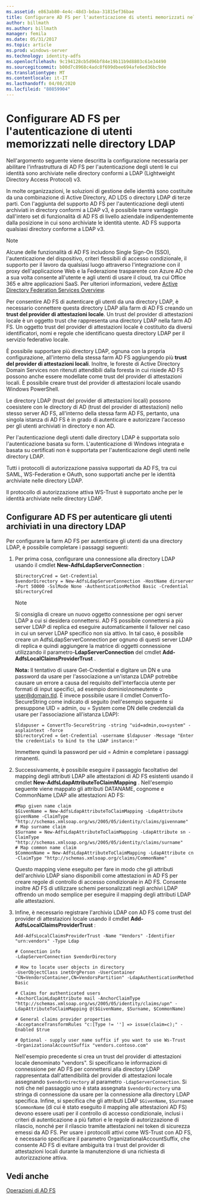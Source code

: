 ```yaml
---
ms.assetid: e863ab80-4e4c-48d3-bdaa-31815ef36bae
title: Configurare AD FS per l'autenticazione di utenti memorizzati nelle directory LDAP
author: billmath
ms.author: billmath
manager: femila
ms.date: 05/31/2017
ms.topic: article
ms.prod: windows-server
ms.technology: identity-adfs
ms.openlocfilehash: 9c194128cb5d96bf84e19b11b9d8803c61e34490
ms.sourcegitcommit: b00d7c8968c4adc8f699dbee694afe6ed36bc9de
ms.translationtype: MT
ms.contentlocale: it-IT
ms.lasthandoff: 04/08/2020
ms.locfileid: "80859904"
---
```

# <a name="configure-ad-fs-to-authenticate-users-stored-in-ldap-directories"></a>Configurare AD FS per l'autenticazione di utenti memorizzati nelle directory LDAP

Nell'argomento seguente viene descritta la configurazione necessaria per abilitare l'infrastruttura di AD FS per l'autenticazione degli utenti le cui identità sono archiviate nelle directory conformi a LDAP (Lightweight Directory Access Protocol) v3.

In molte organizzazioni, le soluzioni di gestione delle identità sono costituite da una combinazione di Active Directory, AD LDS o directory LDAP di terze parti. Con l'aggiunta del supporto AD FS per l'autenticazione degli utenti archiviati in directory conformi a LDAP v3, è possibile trarre vantaggio dall'intero set di funzionalità di AD FS di livello aziendale indipendentemente dalla posizione in cui sono archiviate le identità utente. AD FS supporta qualsiasi directory conforme a LDAP v3.

> [!NOTE]
> Alcune delle funzionalità di AD FS includono Single Sign-On (SSO), l'autenticazione del dispositivo, criteri flessibili di accesso condizionale, il supporto per il lavoro da qualsiasi luogo attraverso l'integrazione con il proxy dell'applicazione Web e la Federazione trasparente con Azure AD che a sua volta consente all'utente e agli utenti di usare il cloud, tra cui Office 365 e altre applicazioni SaaS.  Per ulteriori informazioni, vedere [Active Directory Federation Services Overview](../../ad-fs/AD-FS-2016-Overview.md).

Per consentire AD FS di autenticare gli utenti da una directory LDAP, è necessario connettere questa directory LDAP alla farm di AD FS creando un **trust del provider di attestazioni locale**.  Un trust del provider di attestazioni locale è un oggetto trust che rappresenta una directory LDAP nella farm AD FS. Un oggetto trust del provider di attestazioni locale è costituito da diversi identificatori, nomi e regole che identificano questa directory LDAP per il servizio federativo locale.

È possibile supportare più directory LDAP, ognuna con la propria configurazione, all'interno della stessa farm AD FS aggiungendo più **trust del provider di attestazioni locali**. Inoltre, le foreste di Active Directory Domain Services non ritenuti attendibili dalla foresta in cui risiede AD FS possono anche essere modellate come trust del provider di attestazioni locali. È possibile creare trust del provider di attestazioni locale usando Windows PowerShell.

Le directory LDAP (trust del provider di attestazioni locali) possono coesistere con le directory di AD (trust del provider di attestazioni) nello stesso server AD FS, all'interno della stessa farm AD FS, pertanto, una singola istanza di AD FS è in grado di autenticare e autorizzare l'accesso per gli utenti archiviati in directory e non AD.

Per l'autenticazione degli utenti dalle directory LDAP è supportata solo l'autenticazione basata su form. L'autenticazione di Windows integrata e basata su certificati non è supportata per l'autenticazione degli utenti nelle directory LDAP.

Tutti i protocolli di autorizzazione passiva supportati da AD FS, tra cui SAML, WS-Federation e OAuth, sono supportati anche per le identità archiviate nelle directory LDAP.

Il protocollo di autorizzazione attiva WS-Trust è supportato anche per le identità archiviate nelle directory LDAP.

## <a name="configure-ad-fs-to-authenticate-users-stored-in-an-ldap-directory"></a>Configurare AD FS per autenticare gli utenti archiviati in una directory LDAP
Per configurare la farm AD FS per autenticare gli utenti da una directory LDAP, è possibile completare i passaggi seguenti:

1. Per prima cosa, configurare una connessione alla directory LDAP usando il cmdlet **New-AdfsLdapServerConnection** :

   ```
   $DirectoryCred = Get-Credential
   $vendorDirectory = New-AdfsLdapServerConnection -HostName dirserver -Port 50000 -SslMode None -AuthenticationMethod Basic -Credential $DirectoryCred
   ```

   > [!NOTE]
   > Si consiglia di creare un nuovo oggetto connessione per ogni server LDAP a cui si desidera connettersi. AD FS possibile connettersi a più server LDAP di replica ed eseguire automaticamente il failover nel caso in cui un server LDAP specifico non sia attivo. In tal caso, è possibile creare un AdfsLdapServerConnection per ognuno di questi server LDAP di replica e quindi aggiungere la matrice di oggetti connessione utilizzando il parametro-**LdapServerConnection** del cmdlet **Add-AdfsLocalClaimsProviderTrust** .

   **Nota:** Il tentativo di usare Get-Credential e digitare un DN e una password da usare per l'associazione a un'istanza LDAP potrebbe causare un errore a causa del requisito dell'interfaccia utente per formati di input specifici, ad esempio dominio\nomeutente o user@domain.tld. È invece possibile usare il cmdlet ConvertTo-SecureString come indicato di seguito (nell'esempio seguente si presuppone UID = admin, ou = System come DN delle credenziali da usare per l'associazione all'istanza LDAP):

   ```
   $ldapuser = ConvertTo-SecureString -string "uid=admin,ou=system" -asplaintext -force
   $DirectoryCred = Get-Credential -username $ldapuser -Message "Enter the credentials to bind to the LDAP instance:"
   ```

   Immettere quindi la password per uid = Admin e completare i passaggi rimanenti.

2. Successivamente, è possibile eseguire il passaggio facoltativo del mapping degli attributi LDAP alle attestazioni di AD FS esistenti usando il cmdlet **New-AdfsLdapAttributeToClaimMapping** . Nell'esempio seguente viene mappato gli attributi DATANAME, cognome e CommonName LDAP alle attestazioni AD FS:

   ```
   #Map given name claim
   $GivenName = New-AdfsLdapAttributeToClaimMapping -LdapAttribute givenName -ClaimType "http://schemas.xmlsoap.org/ws/2005/05/identity/claims/givenname"
   # Map surname claim
   $Surname = New-AdfsLdapAttributeToClaimMapping -LdapAttribute sn -ClaimType "http://schemas.xmlsoap.org/ws/2005/05/identity/claims/surname"
   # Map common name claim
   $CommonName = New-AdfsLdapAttributeToClaimMapping -LdapAttribute cn -ClaimType "http://schemas.xmlsoap.org/claims/CommonName"
   ```

   Questo mapping viene eseguito per fare in modo che gli attributi dell'archivio LDAP siano disponibili come attestazioni in AD FS per creare regole di controllo di accesso condizionale in AD FS. Consente inoltre AD FS di utilizzare schemi personalizzati negli archivi LDAP offrendo un modo semplice per eseguire il mapping degli attributi LDAP alle attestazioni.

3. Infine, è necessario registrare l'archivio LDAP con AD FS come trust del provider di attestazioni locale usando il cmdlet **Add-AdfsLocalClaimsProviderTrust** :

   ```
   Add-AdfsLocalClaimsProviderTrust -Name "Vendors" -Identifier "urn:vendors" -Type Ldap

   # Connection info
   -LdapServerConnection $vendorDirectory 

   # How to locate user objects in directory
   -UserObjectClass inetOrgPerson -UserContainer "CN=VendorsContainer,CN=VendorsPartition" -LdapAuthenticationMethod Basic 

   # Claims for authenticated users
   -AnchorClaimLdapAttribute mail -AnchorClaimType "http://schemas.xmlsoap.org/ws/2005/05/identity/claims/upn" -LdapAttributeToClaimMapping @($GivenName, $Surname, $CommonName) 

   # General claims provider properties
   -AcceptanceTransformRules "c:[Type != ''] => issue(claim=c);" -Enabled $true 

   # Optional - supply user name suffix if you want to use Ws-Trust
   -OrganizationalAccountSuffix "vendors.contoso.com"
   ```

   Nell'esempio precedente si crea un trust del provider di attestazioni locale denominato "vendors". Si specificano le informazioni di connessione per AD FS per connettersi alla directory LDAP rappresentata dall'attendibilità del provider di attestazioni locale assegnando `$vendorDirectory` al parametro `-LdapServerConnection`. Si noti che nel passaggio uno è stata assegnata `$vendorDirectory` una stringa di connessione da usare per la connessione alla directory LDAP specifica. Infine, si specifica che gli attributi LDAP `$GivenName`, `$Surname`e `$CommonName` (di cui è stato eseguito il mapping alle attestazioni AD FS) devono essere usati per il controllo di accesso condizionale, inclusi i criteri di autenticazione a più fattori e le regole di autorizzazione di rilascio, nonché per il rilascio tramite attestazioni nei token di sicurezza emessi da AD FS. Per usare i protocolli attivi come WS-Trust con AD FS, è necessario specificare il parametro OrganizationalAccountSuffix, che consente AD FS di evitare ambiguità tra i trust del provider di attestazioni locali durante la manutenzione di una richiesta di autorizzazione attiva.

## <a name="see-also"></a>Vedi anche
[Operazioni di AD FS](../../ad-fs/AD-FS-2016-Operations.md)


